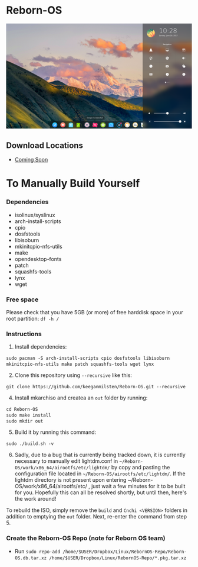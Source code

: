 # Reborn-OS
![Deepin_Image](/images/deepin4.png)

## Download Locations ##
- <a href="https://github.com/keeganmilsten/Reborn-OS" class="button">Coming Soon</a> 

# To Manually Build Yourself

### Dependencies
- isolinux/syslinux
- arch-install-scripts
- cpio
- dosfstools
- libisoburn
- mkinitcpio-nfs-utils
- make
- opendesktop-fonts
- patch
- squashfs-tools
- lynx
- wget

### Free space

Please check that you have 5GB (or more) of free harddisk space in your root partition:
`df -h /`

### Instructions

1. Install dependencies:
```
sudo pacman -S arch-install-scripts cpio dosfstools libisoburn mkinitcpio-nfs-utils make patch squashfs-tools wget lynx
```
2. Clone this repository using `--recursive` like this:
```
git clone https://github.com/keeganmilsten/Reborn-OS.git --recursive
```
4. Install mkarchiso and createa an `out` folder by running:
```
cd Reborn-OS
sudo make install
sudo mkdir out
```
5. Build it by running this command:
```
sudo ./build.sh -v
```
6. Sadly, due to a bug that is currently being tracked down, it is currently necessary to manually edit lightdm.conf in `~/Reborn-OS/work/x86_64/airootfs/etc/lightdm/` by copy and pasting the configuration file located in `~/Reborn-OS/airootfs/etc/lightdm/`. If the lightdm directory is not present upon entering ~/Reborn-OS/work/x86_64/airootfs/etc/ , just wait a few minutes for it to be built for you. Hopefully this can all be resolved shortly, but until then, here's the work around!

To rebuild the ISO, simply remove the `build` and `Cnchi <VERSION>` folders in addition to emptying the `out` folder. Next, re-enter the command from step 5.

### Create the Reborn-OS Repo (note for Reborn OS team)

- Run `sudo repo-add /home/$USER/Dropbox/Linux/RebornOS-Repo/Reborn-OS.db.tar.xz /home/$USER/Dropbox/Linux/RebornOS-Repo/*.pkg.tar.xz`
